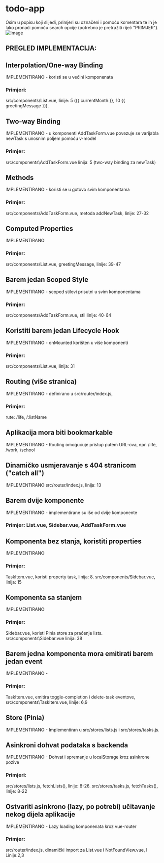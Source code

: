 # todo-app

Osim u popisu koji slijedi, primjeri su označeni i pomoću komentara te ih je lako pronaći pomoću search opcije (potrebno je pretražiti riječ "PRIMJER").
![image](https://github.com/user-attachments/assets/9740e03f-a987-43af-99b6-8619a4914cf2)


## PREGLED IMPLEMENTACIJA:


## Interpolation/One-way Binding
IMPLEMENTIRANO - koristi se u većini komponenata
### Primjeri:
src/components/List.vue, 
linije: 5 ({{ currentMonth }}, 
        10 {{ greetingMessage }}).

## Two-way Binding
IMPLEMENTIRANO - u komponenti AddTaskForm.vue povezuje se varijabla newTask s unosnim poljem pomoću v-model
### Primjer:
src\components\AddTaskForm.vue 
linija: 5 (two-way binding za newTask)


## Methods
IMPLEMENTIRANO - koristi se u gotovo svim komponentama
### Primjer:
src/components/AddTaskForm.vue, 
metoda addNewTask, 
linije: 27-32

## Computed Properties
IMPLEMENTIRANO 
### Primjer:
src/components/List.vue,  greetingMessage, linije: 39-47

## Barem jedan Scoped Style
IMPLEMENTIRANO - scoped stilovi prisutni u svim komponentama
### Primjer:
src/components/AddTaskForm.vue, stil 
linije: 40-64

## Koristiti barem jedan Lifecycle Hook
IMPLEMENTIRANO - onMounted korišten u više komponenti
### Primjer:
src/components/List.vue, 
linija: 31

## Routing (više stranica)
IMPLEMENTIRANO - definirano u src/router/index.js, 
### Primjer:
rute:  /life, /:listName

## Aplikacija mora biti bookmarkable
IMPLEMENTIRANO - Routing omogućuje pristup putem URL-ova, npr. /life, /work, /school

## Dinamičko usmjeravanje s 404 stranicom ("catch all")
IMPLEMENTIRANO 
src/router/index.js, linija: 13

## Barem dvije komponente
IMPLEMENTIRANO - implementirane su iše od dvije komponente
### Primjer: List.vue, Sidebar.vue, AddTaskForm.vue

## Komponenta bez stanja, koristiti properties
IMPLEMENTIRANO 
### Primjer:
TaskItem.vue, koristi property task, linija: 8.
src/components/Sidebar.vue, 
linija: 15

## Komponenta sa stanjem
IMPLEMENTIRANO 
### Primjer:
Sidebar.vue, koristi Pinia store za praćenje lists.
src\components\Sidebar.vue
linija: 38


## Barem jedna komponenta mora emitirati barem jedan event
IMPLEMENTIRANO - 
### Primjer:
TaskItem.vue, emitira toggle-completion i delete-task eventove, 
src\components\TaskItem.vue,
linije: 6,9

## Store (Pinia)
IMPLEMENTIRANO - Implementiran u src/stores/lists.js i src/stores/tasks.js.

## Asinkroni dohvat podataka s backenda
IMPLEMENTIRANO - Dohvat i spremanje u localStorage kroz asinkrone pozive
### Primjeri:
src/stores/lists.js, fetchLists(), linije: 8-26.
src/stores/tasks.js, fetchTasks(), linije: 8-22

## Ostvariti asinkrono (lazy, po potrebi) učitavanje nekog dijela aplikacije
IMPLEMENTIRANO - Lazy loading komponenata kroz vue-router
### Primjer:
src/router/index.js, dinamički import za List.vue i NotFoundView.vue, l
Linije:2,3
